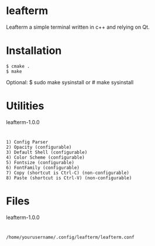 # leafterm
Leafterm a simple terminal written in c++ and relying on Qt.

# Installation
    $ cmake .
    $ make
Optional:
    $ sudo make sysinstall
or
    # make sysinstall

# Utilities
leafterm-1.0.0
#
    1) Config Parser
    2) Opacity (configurable)
    3) Default Shell (configurable)
    4) Color Scheme (configurable)
    5) Fontsize (configurable)
    6) FontFamily (configurable)
    7) Copy (shortcut is Ctrl-C) (non-configurable)
    8) Paste (shortcut is Ctrl-V) (non-configurable)

# Files
leafterm-1.0.0
#
    /home/yourusername/.config/leafterm/leafterm.conf
